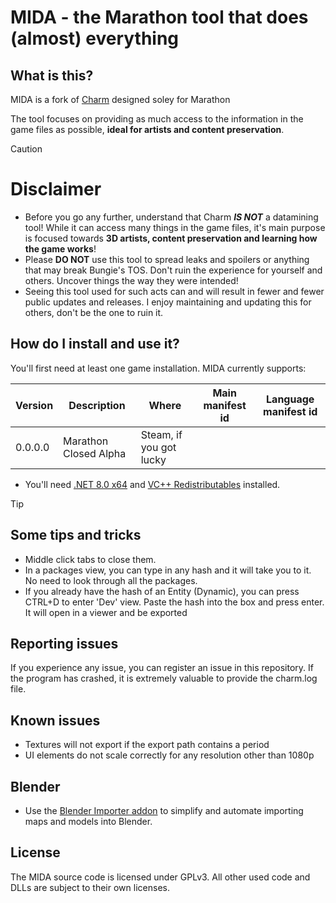 # MIDA - the Marathon tool that does (almost) everything

## What is this?

MIDA is a fork of [Charm](https://github.com/MontagueM/Charm/tree/delta/TFS) designed soley for Marathon

The tool focuses on providing as much access to the information in the game files as possible, **ideal for artists and content preservation**.
> [!CAUTION]
> # Disclaimer
> * Before you go any further, understand that Charm ***IS NOT*** a datamining tool! While it can access many things in the game files, it's main purpose is focused towards **3D artists, content preservation and learning how the game works**!
> * Please **DO NOT** use this tool to spread leaks and spoilers or anything that may break Bungie's TOS. Don't ruin the experience for yourself and others. Uncover things the way they were intended!
> * Seeing this tool used for such acts can and will result in fewer and fewer public updates and releases. I enjoy maintaining and updating this for others, don't be the one to ruin it.

## How do I install and use it?

You'll first need at least one game installation.
MIDA currently supports:

| Version | Description              | Where           |  Main manifest id   | Language manifest id |
|---------|--------------------------|-----------------|---------------------|----------------------|
| 0.0.0.0 | Marathon Closed Alpha | Steam, if you got lucky      |                     |                      |

- You'll need [.NET 8.0 x64](https://dotnet.microsoft.com/en-us/download/dotnet/thank-you/runtime-desktop-8.0.15-windows-x64-installer) and [VC++ Redistributables](https://learn.microsoft.com/en-us/cpp/windows/latest-supported-vc-redist?view=msvc-170#latest-microsoft-visual-c-redistributable-version) installed.

> [!TIP]
> ## Some tips and tricks
> * Middle click tabs to close them.
> * In a packages view, you can type in any hash and it will take you to it. No need to look through all the packages.
> * If you already have the hash of an Entity (Dynamic), you can press CTRL+D to enter 'Dev' view. Paste the hash into the box and press enter. It will open in a viewer and be exported

## Reporting issues

If you experience any issue, you can register an issue in this repository. If the program has crashed, it is extremely valuable to provide the charm.log file.

## Known issues
- Textures will not export if the export path contains a period
- UI elements do not scale correctly for any resolution other than 1080p

## Blender
- Use the [Blender Importer addon](https://github.com/DeltaDesigns/d2-map-importer-addon) to simplify and automate importing maps and models into Blender.

## License

The MIDA source code is licensed under GPLv3. All other used code and DLLs are subject to their own licenses.
